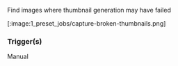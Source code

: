 
Find images where thumbnail generation may have failed

[:image:1_preset_jobs/capture-broken-thumbnails.png]

### Trigger(s)
Manual


